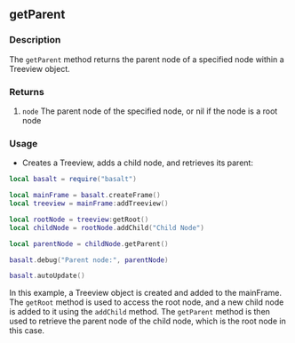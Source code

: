 ## getParent

### Description

The `getParent` method returns the parent node of a specified node within a Treeview object.

### Returns

1. `node` The parent node of the specified node, or nil if the node is a root node

### Usage

* Creates a Treeview, adds a child node, and retrieves its parent:

```lua
local basalt = require("basalt")

local mainFrame = basalt.createFrame()
local treeview = mainFrame:addTreeview()

local rootNode = treeview:getRoot()
local childNode = rootNode.addChild("Child Node")

local parentNode = childNode.getParent()

basalt.debug("Parent node:", parentNode)

basalt.autoUpdate()
```

In this example, a Treeview object is created and added to the mainFrame. The `getRoot` method is used to access the root node, and a new child node is added to it using the `addChild` method. The `getParent` method is then used to retrieve the parent node of the child node, which is the root node in this case.
